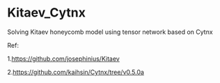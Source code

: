 # Kitaev_Cytnx
Solving Kitaev honeycomb model using tensor network based on Cytnx

Ref:

1.https://github.com/josephinius/Kitaev

2.https://github.com/kaihsin/Cytnx/tree/v0.5.0a
